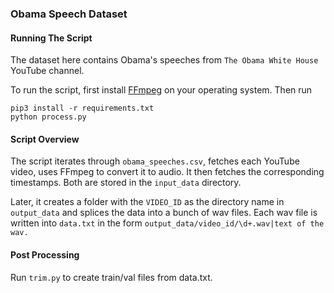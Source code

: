 ### Obama Speech Dataset

#### Running The Script
The dataset here contains Obama's speeches from `The Obama White House` YouTube channel.

To run the script, first install [FFmpeg](ffmpeg.org) on your operating system. Then run

```
pip3 install -r requirements.txt
python process.py
```

#### Script Overview
The script iterates through `obama_speeches.csv`, fetches each YouTube video, uses FFmpeg to convert it to audio. It then fetches the corresponding timestamps. Both are stored in the `input_data` directory.

Later, it creates a folder with the `VIDEO_ID` as the directory name in `output_data` and splices the data into a bunch of wav files. Each wav file is written into `data.txt` in the form `output_data/video_id/\d+.wav|text of the wav.`

#### Post Processing
Run `trim.py` to create train/val files from data.txt.